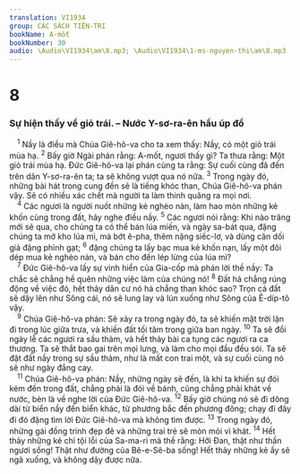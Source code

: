 ```yaml
---
translation: VI1934
group: CÁC SÁCH TIÊN-TRI
bookName: A-mốt 
bookNumber: 30
audio: \Audio\VI1934\am\8.mp3; \Audio\VI1934\1-ms-nguyen-thi\am\8.mp3
---
```


<div class="title"><h1>8</h1><h3>Sự hiện thấy về giỏ trái. – Nước Y-sơ-ra-ên hầu úp đổ</h3></div>
<span class="verse am_8_1"> <sup>1</sup> Nầy là điều mà Chúa Giê-hô-va cho ta xem thấy: Nầy, có một giỏ trái mùa hạ. </span>
<span class="verse am_8_2"><sup>2</sup> Bấy giờ Ngài phán rằng: A-mốt, ngươi thấy gì? Ta thưa rằng: Một giỏ trái mùa hạ. Đức Giê-hô-va lại phán cùng ta rằng: Sự cuối cùng đã đến trên dân Y-sơ-ra-ên ta; ta sẽ không vượt qua nó nữa. </span>
<span class="verse am_8_3"><sup>3</sup> Trong ngày đó, những bài hát trong cung đền sẽ là tiếng khóc than, Chúa Giê-hô-va phán vậy. Sẽ có nhiều xác chết mà người ta làm thinh quăng ra mọi nơi. <br/></span>
<span class="verse am_8_4"> <sup>4</sup> Các ngươi là người nuốt những kẻ nghèo nàn, làm hao mòn những kẻ khốn cùng trong đất, hãy nghe điều nầy. </span>
<span class="verse am_8_5"><sup>5</sup> Các ngươi nói rằng: Khi nào trăng mới sẽ qua, cho chúng ta có thể bán lúa miến, và ngày sa-bát qua, đặng chúng ta mở kho lúa mì, mà bớt ê-pha, thêm nặng siếc-lơ, và dùng cân dối giả đặng phỉnh gạt; </span>
<span class="verse am_8_6"><sup>6</sup> đặng chúng ta lấy bạc mua kẻ khốn nạn, lấy một đôi dép mua kẻ nghèo nàn, và bán cho đến lép lừng của lúa mì? <br/></span>
<span class="verse am_8_7"> <sup>7</sup> Đức Giê-hô-va lấy sự vinh hiển của Gia-cốp mà phán lời thề nầy: Ta chắc sẽ chẳng hề quên những việc làm của chúng nó! </span>
<span class="verse am_8_8"><sup>8</sup> Đất há chẳng rúng động về việc đó, hết thảy dân cư nó há chẳng than khóc sao? Trọn cả đất sẽ dậy lên như Sông cái, nó sẽ lung lay và lún xuống như Sông của Ê-díp-tô vậy. <br/></span>
<span class="verse am_8_9"> <sup>9</sup> Chúa Giê-hô-va phán: Sẽ xảy ra trong ngày đó, ta sẽ khiến mặt trời lặn đi trong lúc giữa trưa, và khiến đất tối tăm trong giữa ban ngày. </span>
<span class="verse am_8_10"><sup>10</sup> Ta sẽ đổi ngày lễ các ngươi ra sầu thảm, và hết thảy bài ca tụng các ngươi ra ca thương. Ta sẽ thắt bao gai trên mọi lưng, và làm cho mọi đầu đều sói. Ta sẽ đặt đất nầy trong sự sầu thảm, như là mất con trai một, và sự cuối cùng nó sẽ như ngày đắng cay. <br/></span>
<span class="verse am_8_11"> <sup>11</sup> Chúa Giê-hô-va phán: Nầy, những ngày sẽ đến, là khi ta khiến sự đói kém đến trong đất, chẳng phải là đói về bánh, cũng chẳng phải khát về nước, bèn là về nghe lời của Đức Giê-hô-va. </span>
<span class="verse am_8_12"><sup>12</sup> Bấy giờ chúng nó sẽ đi dông dài từ biển nầy đến biển khác, từ phương bắc đến phương đông; chạy đi đây đi đó đặng tìm lời Đức Giê-hô-va mà không tìm được. </span>
<span class="verse am_8_13"><sup>13</sup> Trong ngày đó, những gái đồng trinh đẹp đẽ và những trai trẻ sẽ mòn mỏi vì khát. </span>
<span class="verse am_8_14"><sup>14</sup> Hết thảy những kẻ chỉ tội lỗi của Sa-ma-ri mà thề rằng: Hỡi Đan, thật như thần ngươi sống! Thật như đường của Bê-e-Sê-ba sống! Hết thảy những kẻ ấy sẽ ngã xuống, và không dậy được nữa. <br/></span>
